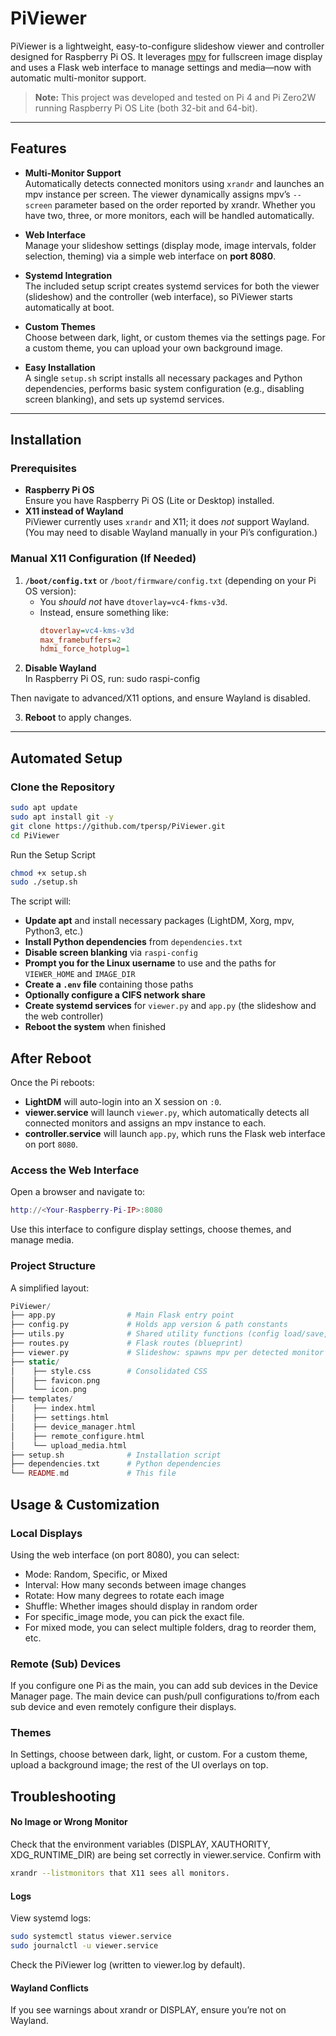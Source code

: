 # PiViewer

PiViewer is a lightweight, easy-to-configure slideshow viewer and controller designed for Raspberry Pi OS. It leverages [mpv](https://mpv.io/) for fullscreen image display and uses a Flask web interface to manage settings and media—now with automatic multi-monitor support.

> **Note:** This project was developed and tested on Pi 4 and Pi Zero2W running Raspberry Pi OS Lite (both 32-bit and 64-bit).

---

## Features

- **Multi-Monitor Support**  
  Automatically detects connected monitors using `xrandr` and launches an mpv instance per screen. The viewer dynamically assigns mpv’s `--screen` parameter based on the order reported by xrandr. Whether you have two, three, or more monitors, each will be handled automatically.

- **Web Interface**  
  Manage your slideshow settings (display mode, image intervals, folder selection, theming) via a simple web interface on **port 8080**.

- **Systemd Integration**  
  The included setup script creates systemd services for both the viewer (slideshow) and the controller (web interface), so PiViewer starts automatically at boot.

- **Custom Themes**  
  Choose between dark, light, or custom themes via the settings page. For a custom theme, you can upload your own background image.

- **Easy Installation**  
  A single `setup.sh` script installs all necessary packages and Python dependencies, performs basic system configuration (e.g., disabling screen blanking), and sets up systemd services.

---

## Installation

### Prerequisites

- **Raspberry Pi OS**  
  Ensure you have Raspberry Pi OS (Lite or Desktop) installed.
- **X11 instead of Wayland**  
  PiViewer currently uses `xrandr` and X11; it does *not* support Wayland.  
  (You may need to disable Wayland manually in your Pi’s configuration.)

### Manual X11 Configuration (If Needed)

1. **`/boot/config.txt`** or `/boot/firmware/config.txt` (depending on your Pi OS version):  
   - You *should not* have `dtoverlay=vc4-fkms-v3d`.  
   - Instead, ensure something like:
     ```ini
     dtoverlay=vc4-kms-v3d
     max_framebuffers=2
     hdmi_force_hotplug=1
     ```
2. **Disable Wayland**  
   In Raspberry Pi OS, run:
sudo raspi-config

Then navigate to advanced/X11 options, and ensure Wayland is disabled.

3. **Reboot** to apply changes.

---

## Automated Setup

### Clone the Repository

```bash
sudo apt update
sudo apt install git -y
git clone https://github.com/tpersp/PiViewer.git
cd PiViewer
```

Run the Setup Script
```bash
chmod +x setup.sh
sudo ./setup.sh
```
The script will:

- **Update apt** and install necessary packages (LightDM, Xorg, mpv, Python3, etc.)
- **Install Python dependencies** from `dependencies.txt`
- **Disable screen blanking** via `raspi-config`
- **Prompt you for the Linux username** to use and the paths for `VIEWER_HOME` and `IMAGE_DIR`
- **Create a `.env` file** containing those paths
- **Optionally configure a CIFS network share**
- **Create systemd services** for `viewer.py` and `app.py` (the slideshow and the web controller)
- **Reboot the system** when finished

## After Reboot

Once the Pi reboots:
- **LightDM** will auto-login into an X session on `:0`.
- **viewer.service** will launch `viewer.py`, which automatically detects all connected monitors and assigns an mpv instance to each.
- **controller.service** will launch `app.py`, which runs the Flask web interface on port `8080`.

### Access the Web Interface

Open a browser and navigate to:

```lua
http://<Your-Raspberry-Pi-IP>:8080
```
Use this interface to configure display settings, choose themes, and manage media.

### Project Structure
A simplified layout:

```php
PiViewer/
├── app.py                # Main Flask entry point
├── config.py             # Holds app version & path constants
├── utils.py              # Shared utility functions (config load/save, logging, etc.)
├── routes.py             # Flask routes (blueprint)
├── viewer.py             # Slideshow: spawns mpv per detected monitor
├── static/
│    ├── style.css        # Consolidated CSS
│    ├── favicon.png
│    └── icon.png
├── templates/
│    ├── index.html
│    ├── settings.html
│    ├── device_manager.html
│    ├── remote_configure.html
│    └── upload_media.html
├── setup.sh              # Installation script
├── dependencies.txt      # Python dependencies
└── README.md             # This file
```

## Usage & Customization

### Local Displays
Using the web interface (on port 8080), you can select:

- Mode: Random, Specific, or Mixed
- Interval: How many seconds between image changes
- Rotate: How many degrees to rotate each image
- Shuffle: Whether images should display in random order
- For specific_image mode, you can pick the exact file.
- For mixed mode, you can select multiple folders, drag to reorder them, etc.

### Remote (Sub) Devices
If you configure one Pi as the main, you can add sub devices in the Device Manager page. The main device can push/pull configurations to/from each sub device and even remotely configure their displays.

### Themes
In Settings, choose between dark, light, or custom.
For a custom theme, upload a background image; the rest of the UI overlays on top.

## Troubleshooting
#### No Image or Wrong Monitor
Check that the environment variables (DISPLAY, XAUTHORITY, XDG_RUNTIME_DIR) are being set correctly in viewer.service.
Confirm with 
```bash
xrandr --listmonitors that X11 sees all monitors.
```
#### Logs

View systemd logs:
```bash
sudo systemctl status viewer.service
sudo journalctl -u viewer.service
```
Check the PiViewer log (written to viewer.log by default).
#### Wayland Conflicts

If you see warnings about xrandr or DISPLAY, ensure you’re not on Wayland.
